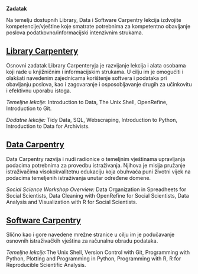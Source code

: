 **Zadatak**

Na temelju dostupnih Library, Data i Software Carpentry lekcija izdvojite kompetencije/vještine koje smatrate potrebnima za kompetentno obavljanje poslova podatkovno/informacijski intenzivnim strukama.

## [Library Carpentery](https://librarycarpentry.org)
Osnovni zadatak Library Carpenteryja je razvijanje lekcija i alata osobama koji rade u knjižničnim i informacijskim strukama. U cilju im je omogućiti i olakšati navedenim zajednicama korištenje softvera i podataka pri obavljanju poslova, kao i zagovaranje i osposobljavanje drugih za učinkovitu i efektivnu uporabu istoga.

*Temeljne lekcije*: Introduction to Data, The Unix Shell, OpenRefine, Introduction to Git.

*Dodatne lekcije:* Tidy Data, SQL, Webscraping, Introduction to Python, Introduction to Data for Archivists.

## [Data Carpentry](https://datacarpentry.org) 
Data Carpentry razvija i nudi radionice o temeljnim vještinama upravljanja podacima potrebnima za provedbu istraživanja. Njihova je misija pružanje istraživačima visokokvalitetnu edukaciju koja obuhvaća puni životni vijek na podacima temeljenih istraživanja unutar određene domene.

*Social Science Workshop Overview:* Data Organization in Spreadheets for Social Scientists, Data Cleaning with OpenRefine for Social Scientists, Data Analysis and Visualization with R for Social Scientists.

## [Software Carpentry](https://software-carpentry.org)
Slično kao i gore navedene mrežne stranice u cilju im je podučavanje osnovnih istraživačkih vještina za računalnu obradu podataka. 

*Temeljne lekcije*:The Unix Shell, Version Control with Git, Programming with Python, Plotting and Programming in Python, Programming with R, R for Reproducible Scientific Analysis.
